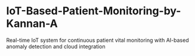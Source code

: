 # IoT-Based-Patient-Monitoring-by-Kannan-A
Real-time IoT system for continuous patient vital monitoring with AI-based anomaly detection and cloud integration
